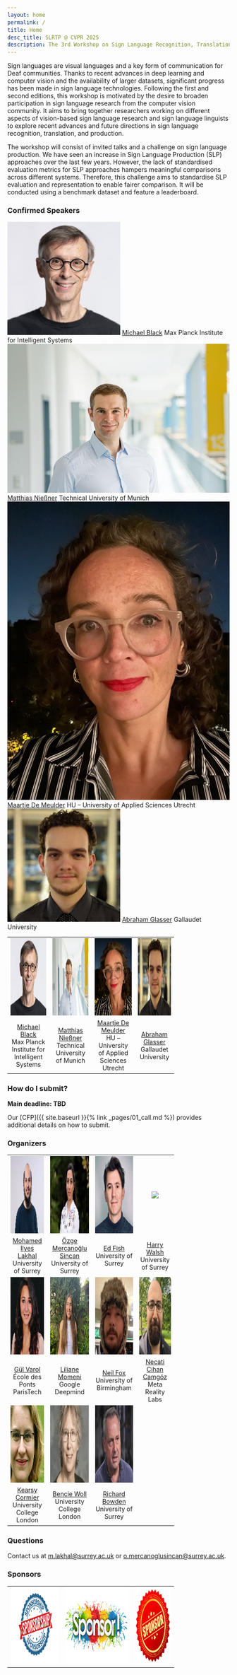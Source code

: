 ```yaml
---
layout: home
permalink: /
title: Home
desc_title: SLRTP @ CVPR 2025
description: The 3rd Workshop on Sign Language Recognition, Translation and Production
---
```


Sign languages are visual languages and a key form of communication for Deaf communities. Thanks to recent advances in deep learning and computer vision and the availability of larger datasets, significant progress has been made in sign language technologies. Following the first and second editions, this workshop is motivated by the desire to broaden participation in sign language research from the computer vision community. It aims to bring together researchers working on different aspects of vision-based sign language research and sign language linguists to explore recent advances and future directions in sign language recognition, translation, and production.

The workshop will consist of invited talks and a challenge on sign language production. We have seen an increase in Sign Language Production (SLP) approaches over the last few
years. However, the lack of standardised evaluation metrics for SLP approaches hampers meaningful comparisons across different systems. Therefore, this challenge aims to standardise SLP evaluation and representation to enable fairer comparison. It will be conducted using a benchmark dataset and feature a leaderboard.

### Confirmed Speakers

<div class="user-cards">
  <div class="user-card">
    <img src="assets/img/speaker_Michael_Black.jpg" class="user-image" alt="Michael Black">
    <a class="user-name" href="https://ps.is.mpg.de/person/black">Michael Black</a>
    <span>Max Planck Institute for Intelligent Systems</span>
  </div>
  <div class="user-card">
    <img src="assets/img/speaker_Matthias_Niessner.jpg" class="user-image" alt="Matthias Nießner">
    <a class="user-name" href="https://www.niessnerlab.org/index.html">Matthias Nießner</a>
    <span>Technical University of Munich</span>
  </div>
  <div class="user-detail">
    <img src="assets/img/speaker_MaartjeDeMeulder.jpg" class="user-image" alt="Maartje De Meulder">
    <a class="user-name" href="https://maartjedemeulder.be">Maartje De Meulder</a>
    <span>HU – University of Applied Sciences Utrecht</span>
  </div>
  <div class="user-card">
    <img src="assets/img/speaker_Abraham_Glasser.jpg" class="user-image" alt="Abraham Glasser">
    <a class="user-name" href="https://abrahamglasser.com">Abraham Glasser</a>
    <span>Gallaudet University</span>
  </div>
</div>


<table style="width:75%">
  <tr>
    <td style="text-align:center"><img src="assets/img/speaker_Michael_Black.jpg" height="175"></td>
    <td style="text-align:center"><img src="assets/img/speaker_Matthias_Niessner.jpg" height="175"></td>
    <td style="text-align:center"><img src="assets/img/speaker_MaartjeDeMeulder.jpg" height="175"></td>
    <td style="text-align:center"><img src="assets/img/speaker_Abraham_Glasser.jpg" height="175"></td>
  </tr>
  <tr>
  <td style="text-align:center"><a href="https://ps.is.mpg.de/person/black">Michael Black</a> <br> Max Planck Institute for Intelligent Systems</td>
    <td style="text-align:center"><a href="https://www.niessnerlab.org/index.html">Matthias Nießner</a> <br> Technical University of Munich</td>
    <td style="text-align:center"><a href="https://maartjedemeulder.be">Maartje De Meulder</a> <br> HU – University of Applied Sciences Utrecht</td>
    <td style="text-align:center"><a href="https://abrahamglasser.com">Abraham Glasser</a> <br> Gallaudet University</td>
  </tr>
</table>

### How do I submit?

**Main deadline: TBD**

Our [CFP]({{ site.baseurl }}{% link _pages/01_call.md %}) provides additional details on how to submit.

### Organizers

<table style="width:75%">
  <tr>
    <td style="text-align:center"><img src="assets/img/org_lakhal.jpg" height="175"></td>
    <td style="text-align:center"><img src="assets/img/org_sincan.jpeg" height="175"></td>
    <td style="text-align:center"><img src="assets/img/org_fish.jpeg" height="175"></td>
    <td style="text-align:center"><img src="assets/img/org_walsh.jpg" height="175"></td>
  </tr>
  <tr>
    <td style="text-align:center"><a href="https://mlakhal.github.io">Mohamed Ilyes Lakhal</a> <br> University of Surrey</td>
    <td style="text-align:center"><a href="https://scholar.google.com/citations?user=nACVfjYAAAAJ&hl=de">Özge Mercanoğlu Sincan</a> <br> University of Surrey</td>
    <td style="text-align:center"><a href="https://ed-fish.github.io">Ed Fish</a> <br> University of Surrey</td>
    <td style="text-align:center"><a href="https://scholar.google.com/citations?user=0H4urUIAAAAJ&hl=en">Harry Walsh</a> <br> University of Surrey</td>
  </tr>
  <tr>
  <td style="text-align:center"><img src="assets/img/org_varol.jpg" height="175"></td>
    <td style="text-align:center"><img src="assets/img/org_momeni.jpg" height="175"></td>
    <td style="text-align:center"><img src="assets/img/org_fox.jpg" height="175"></td>
    <td style="text-align:center"><img src="assets/img/org_Camgoz.jpg" height="175"></td>
  </tr>
  <tr>
    <td style="text-align:center"><a href="https://gulvarol.github.io">Gül Varol</a> <br> École des Ponts ParisTech</td>
    <td style="text-align:center"><a href="https://www.robots.ox.ac.uk/~liliane/">Liliane Momeni</a> <br> Google Deepmind</td>
    <td style="text-align:center"><a href="https://research.birmingham.ac.uk/en/persons/neil-fox">Neil Fox</a> <br> University of Birmingham</td>
    <td style="text-align:center"><a href="https://www.cihancamgoz.com">Necati Cihan Camgöz</a> <br> Meta Reality Labs</td>
  </tr>
  <tr>
    <td style="text-align:center"><img src="assets/img/org_cormier.jpg" height="175"></td>
    <td style="text-align:center"><img src="assets/img/org_woll.jpg" height="175"></td>
    <td style="text-align:center"><img src="assets/img/org_bowden.jpg" height="175"></td>
  </tr>
  <tr>
    <td style="text-align:center"><a href="https://sites.google.com/view/kearsy/">Kearsy Cormier</a> <br> University College London</td>
    <td style="text-align:center"><a href="https://profiles.ucl.ac.uk/7678-bencie-woll">Bencie Woll</a> <br> University College London</td>
    <td style="text-align:center"><a href="https://scholar.google.co.uk/citations?user=mvvgDvcAAAAJ&hl=en">Richard Bowden</a> <br> University of Surrey</td>
  </tr>
</table>

### Questions

Contact us at [m.lakhal@surrey.ac.uk](mailto:m.lakhal@surrey.ac.uk) or [o.mercanoglusincan@surrey.ac.uk](o.mercanoglusincan@surrey.ac.uk).

### Sponsors

<table style="width:75%">
  <tr>
    <td style="text-align:center"><img src="assets/img/sponsor1.png" height="175"></td>
    <td style="text-align:center"><img src="assets/img/sponsor2.jpg" height="175"></td>
    <td style="text-align:center"><img src="assets/img/sponsor3.jpg" height="175"></td>
  </tr>
</table>